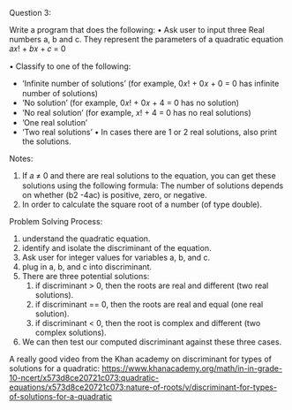 Question 3:

Write a program that does the following:
• Ask user to input three Real numbers a, b and c. They represent the parameters of a
quadratic equation 𝑎𝑥! + 𝑏𝑥 + 𝑐 = 0

• Classify to one of the following:
- ’Infinite number of solutions’ (for example, 0𝑥! + 0𝑥 + 0 = 0 has infinite number of solutions)
- ’No solution’ (for example, 0𝑥! + 0𝑥 + 4 = 0 has no solution)
- ’No real solution’ (for example, 𝑥! + 4 = 0 has no real solutions)
- ’One real solution’
- ’Two real solutions’
• In cases there are 1 or 2 real solutions, also print the solutions.

Notes:
1. If 𝑎 ≠ 0 and there are real solutions to the equation, you can get these solutions using
 the following formula:
The number of solutions depends on whether (b2 -4ac) is positive, zero, or negative.
2. In order to calculate the square root of a number (of type double).


Problem Solving Process:

1. understand the quadratic equation.
2. identify and isolate the discriminant of the equation.
3. Ask user for integer values for variables a, b, and c.
4. plug in a, b, and c into discriminant.
5. There are three potential solutions:
    1. if discriminant > 0, then the roots are real and different (two real solutions).
    2. if discriminant == 0, then the roots are real and equal (one real solution).
    3. if discriminant < 0, then the root is complex and different (two complex solutions).
6. We can then test our computed discriminant against these three cases.

A really good video from the Khan academy on discriminant for types of solutions for a quadratic:
https://www.khanacademy.org/math/in-in-grade-10-ncert/x573d8ce20721c073:quadratic-equations/x573d8ce20721c073:nature-of-roots/v/discriminant-for-types-of-solutions-for-a-quadratic